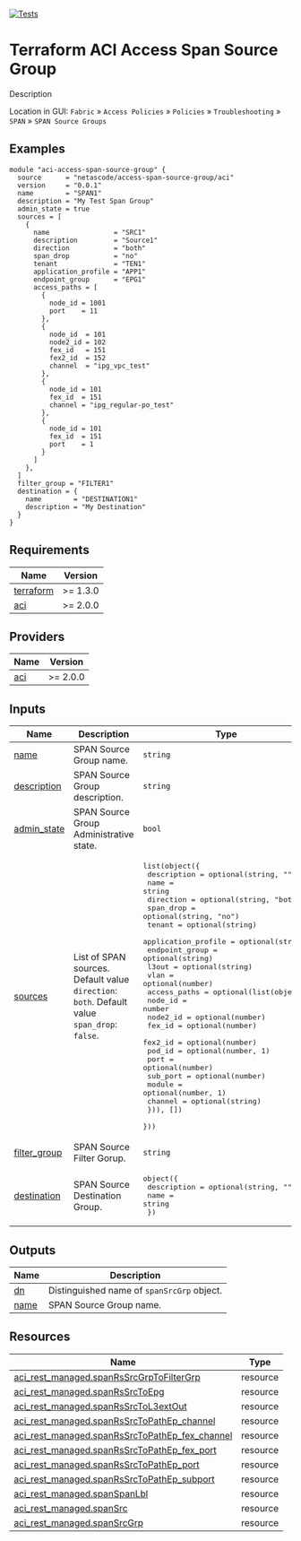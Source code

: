 <!-- BEGIN_TF_DOCS -->
[![Tests](https://github.com/netascode/terraform-aci-access-span-source-group/actions/workflows/test.yml/badge.svg)](https://github.com/netascode/terraform-aci-scaffolding/actions/workflows/test.yml)

# Terraform ACI Access Span Source Group

Description

Location in GUI:
`Fabric` » `Access Policies` » `Policies` » `Troubleshooting` » `SPAN` » `SPAN Source Groups`

## Examples

```hcl
module "aci-access-span-source-group" {
  source      = "netascode/access-span-source-group/aci"
  version     = "0.0.1"
  name        = "SPAN1"
  description = "My Test Span Group"
  admin_state = true
  sources = [
    {
      name                = "SRC1"
      description         = "Source1"
      direction           = "both"
      span_drop           = "no"
      tenant              = "TEN1"
      application_profile = "APP1"
      endpoint_group      = "EPG1"
      access_paths = [
        {
          node_id = 1001
          port    = 11
        },
        {
          node_id  = 101
          node2_id = 102
          fex_id   = 151
          fex2_id  = 152
          channel  = "ipg_vpc_test"
        },
        {
          node_id = 101
          fex_id  = 151
          channel = "ipg_regular-po_test"
        },
        {
          node_id = 101
          fex_id  = 151
          port    = 1
        }
      ]
    },
  ]
  filter_group = "FILTER1"
  destination = {
    name        = "DESTINATION1"
    description = "My Destination"
  }
}
```

## Requirements

| Name | Version |
|------|---------|
| <a name="requirement_terraform"></a> [terraform](#requirement\_terraform) | >= 1.3.0 |
| <a name="requirement_aci"></a> [aci](#requirement\_aci) | >= 2.0.0 |

## Providers

| Name | Version |
|------|---------|
| <a name="provider_aci"></a> [aci](#provider\_aci) | >= 2.0.0 |

## Inputs

| Name | Description | Type | Default | Required |
|------|-------------|------|---------|:--------:|
| <a name="input_name"></a> [name](#input\_name) | SPAN Source Group name. | `string` | n/a | yes |
| <a name="input_description"></a> [description](#input\_description) | SPAN Source Group description. | `string` | `""` | no |
| <a name="input_admin_state"></a> [admin\_state](#input\_admin\_state) | SPAN Source Group Administrative state. | `bool` | `false` | no |
| <a name="input_sources"></a> [sources](#input\_sources) | List of SPAN sources. Default value `direction`: `both`. Default value `span_drop`: `false`. | <pre>list(object({<br>    description         = optional(string, "")<br>    name                = string<br>    direction           = optional(string, "both")<br>    span_drop           = optional(string, "no")<br>    tenant              = optional(string)<br>    application_profile = optional(string)<br>    endpoint_group      = optional(string)<br>    l3out               = optional(string)<br>    vlan                = optional(number)<br>    access_paths = optional(list(object({<br>      node_id  = number<br>      node2_id = optional(number)<br>      fex_id   = optional(number)<br>      fex2_id  = optional(number)<br>      pod_id   = optional(number, 1)<br>      port     = optional(number)<br>      sub_port = optional(number)<br>      module   = optional(number, 1)<br>      channel  = optional(string)<br>    })), [])<br>  }))</pre> | `[]` | no |
| <a name="input_filter_group"></a> [filter\_group](#input\_filter\_group) | SPAN Source Filter Gorup. | `string` | `null` | no |
| <a name="input_destination"></a> [destination](#input\_destination) | SPAN Source Destination Group. | <pre>object({<br>    description = optional(string, "")<br>    name        = string<br>  })</pre> | n/a | yes |

## Outputs

| Name | Description |
|------|-------------|
| <a name="output_dn"></a> [dn](#output\_dn) | Distinguished name of `spanSrcGrp` object. |
| <a name="output_name"></a> [name](#output\_name) | SPAN Source Group name. |

## Resources

| Name | Type |
|------|------|
| [aci_rest_managed.spanRsSrcGrpToFilterGrp](https://registry.terraform.io/providers/CiscoDevNet/aci/latest/docs/resources/rest_managed) | resource |
| [aci_rest_managed.spanRsSrcToEpg](https://registry.terraform.io/providers/CiscoDevNet/aci/latest/docs/resources/rest_managed) | resource |
| [aci_rest_managed.spanRsSrcToL3extOut](https://registry.terraform.io/providers/CiscoDevNet/aci/latest/docs/resources/rest_managed) | resource |
| [aci_rest_managed.spanRsSrcToPathEp_channel](https://registry.terraform.io/providers/CiscoDevNet/aci/latest/docs/resources/rest_managed) | resource |
| [aci_rest_managed.spanRsSrcToPathEp_fex_channel](https://registry.terraform.io/providers/CiscoDevNet/aci/latest/docs/resources/rest_managed) | resource |
| [aci_rest_managed.spanRsSrcToPathEp_fex_port](https://registry.terraform.io/providers/CiscoDevNet/aci/latest/docs/resources/rest_managed) | resource |
| [aci_rest_managed.spanRsSrcToPathEp_port](https://registry.terraform.io/providers/CiscoDevNet/aci/latest/docs/resources/rest_managed) | resource |
| [aci_rest_managed.spanRsSrcToPathEp_subport](https://registry.terraform.io/providers/CiscoDevNet/aci/latest/docs/resources/rest_managed) | resource |
| [aci_rest_managed.spanSpanLbl](https://registry.terraform.io/providers/CiscoDevNet/aci/latest/docs/resources/rest_managed) | resource |
| [aci_rest_managed.spanSrc](https://registry.terraform.io/providers/CiscoDevNet/aci/latest/docs/resources/rest_managed) | resource |
| [aci_rest_managed.spanSrcGrp](https://registry.terraform.io/providers/CiscoDevNet/aci/latest/docs/resources/rest_managed) | resource |
<!-- END_TF_DOCS -->